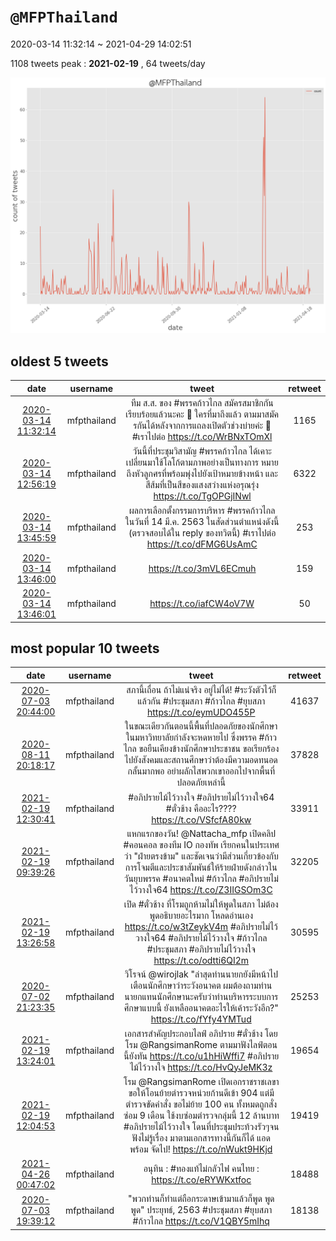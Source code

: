 # `@MFPThailand`

2020-03-14 11:32:14 ~ 2021-04-29 14:02:51

1108 tweets
peak : __2021-02-19__ , 64 tweets/day

![count](https://raw.githubusercontent.com/nozomiyamada/twitter_analysis/main/graphs/@tweets/MFPThailand_count.png)

## oldest 5 tweets

|date|username|tweet|retweet|
|:-:|:-:|:-:|:-:|
|[2020-03-14 11:32:14](https://twitter.com/MFPThailand/status/1238684338461409280)|mfpthailand|ทีม ส.ส. ของ #พรรคก้าวไกล สมัครสมาชิกกันเรียบร้อยแล้วนะคะ 🤗  ใครที่มาถึงแล้ว ตามมาสมัครกันได้หลังจากการแถลงเปิดตัวช่วงบ่ายค่ะ 🧡 #เราไปต่อ  https://t.co/WrBNxTOmXl|1165|
|[2020-03-14 12:56:19](https://twitter.com/MFPThailand/status/1238705499282931712)|mfpthailand|วันนี้ที่ประชุมวิสามัญ #พรรคก้าวไกล ได้เคาะเปลี่ยนมาใช้โลโก้ตามภาพอย่างเป็นทางการ หมายถึงหัวลูกศรที่พร้อมพุ่งไปยังเป้าหมายข้างหน้า และสีส้มที่เป็นสีของแสงสว่างแห่งอรุณรุ่ง  https://t.co/TgOPGjINwl|6322|
|[2020-03-14 13:45:59](https://twitter.com/MFPThailand/status/1238717998573039619)|mfpthailand|ผลการเลือกตั้งกรรมการบริหาร #พรรคก้าวไกล ในวันที่ 14 มี.ค. 2563 ในสัดส่วนตำแหน่งดังนี้ (ตรวจสอบได้ใน reply ของทวิตนี้) #เราไปต่อ  https://t.co/dFMG6UsAmC|253|
|[2020-03-14 13:46:00](https://twitter.com/MFPThailand/status/1238718002549280768)|mfpthailand| https://t.co/3mVL6ECmuh|159|
|[2020-03-14 13:46:01](https://twitter.com/MFPThailand/status/1238718005644636162)|mfpthailand| https://t.co/iafCW4oV7W|50|

## most popular 10 tweets

|date|username|tweet|retweet|
|:-:|:-:|:-:|:-:|
|[2020-07-03 20:44:00](https://twitter.com/MFPThailand/status/1279048248796184577)|mfpthailand|สภานี้เถื่อน ถ้าไม่แน่จริง อยู่ไม่ได้! #ระวังตัวไว้ก็แล้วกัน  #ประชุมสภา #ก้าวไกล #ยุบสภา  https://t.co/eymUDO455P|41637|
|[2020-08-11 20:18:17](https://twitter.com/MFPThailand/status/1293174904703954946)|mfpthailand|ในขณะเดียวกันตอนนี้พื้นที่ปลอดภัยของนักศึกษาในมหาวิทยาลัยกำลังจะหดหายไป ซึ่งพรรค #ก้าวไกล ขอยืนเคียงข้างนักศึกษาประชาชน ขอเรียกร้องไปยังสังคมและสถานศึกษาว่าต้องมีความอดทนอดกลั้นมากพอ อย่าผลักไสพวกเขาออกไปจากพื้นที่ปลอดภัยเหล่านี้|37828|
|[2021-02-19 12:30:41](https://twitter.com/MFPThailand/status/1362635698331738116)|mfpthailand|#อภิปรายไม้ไว้วางใจ #อภิปรายไม่ไว้วางใจ64  #ตั๋วช้าง คืออะไร????  https://t.co/VSfcfA80kw|33911|
|[2021-02-19 09:39:26](https://twitter.com/MFPThailand/status/1362592602512523266)|mfpthailand|แหกแรกของวัน!  @Nattacha_mfp เปิดคลิป #คอนคอล ของทีม IO กองทัพ เรียกคนในประเทศว่า "ฝ่ายตรงข้าม" และชัดเจนว่ามีส่วนเกี่ยวข้องกับการโจมตีและประชาสัมพันธ์ให้ร้ายฝ่ายดังกล่าวในวันยุบพรรค #อนาคตใหม่  #ก้าวไกล #อภิปรายไม่ไว้วางใจ64  https://t.co/Z3IIGSOm3C|32205|
|[2021-02-19 13:26:58](https://twitter.com/MFPThailand/status/1362649860948693002)|mfpthailand|เปิด #ตั๋วช้าง ที่โรมถูกห้ามไม่ให้พูดในสภา ไม่ต้องพูดอธิบายอะไรมาก โหลดอ่านเอง  https://t.co/w3tZeykV4m  #อภิปรายไม่ไว้วางใจ64 #อภิปรายไม้ไว้วางใจ #ก้าวไกล #ประชุมสภา #อภิปรายไม่ไว้วางใจ  https://t.co/odtti6QI2m|30595|
|[2020-07-02 21:23:35](https://twitter.com/MFPThailand/status/1278695820720615426)|mfpthailand|วิโรจน์ @wirojlak "ล่าสุดท่านนายกยังมีหน้าไปเตือนนักศึกษาว่าระวังอนาคต ผมต้องถามท่านนายกแทนนักศึกษานะครับว่าท่านบริหารระบบการศึกษาแบบนี้ ยังเหลืออนาคตอะไรให้เค้าระวังอีก?"  https://t.co/fYfy4YMTud|25253|
|[2021-02-19 13:24:01](https://twitter.com/MFPThailand/status/1362649117919383555)|mfpthailand|เอกสารสำคัญประกอบไลฟ์ อภิปราย #ตั๋วช้าง โดยโรม  @RangsimanRome  ตามมาฟังไลฟ์ตอนนี้ยังทัน  https://t.co/u1hHiWffi7  #อภิปรายไม้ไว้วางใจ  https://t.co/HvQyJeMK3z|19654|
|[2021-02-19 12:04:53](https://twitter.com/MFPThailand/status/1362629205956075520)|mfpthailand|โรม @RangsimanRome เปิดเอกราชราชเลขาขอให้โอนย้ายตำรวจหน่วยก้านดีเข้า 904 แต่มีตำรวจขัดคำสั่ง ขอไม่ย้าย 100 คน ทั้งหมดถูกสั่งซ่อม 9 เดือน ใช้งบซ่อมตำรวจกลุ่มนี้ 12 ล้านบาท #อภิปรายไม้ไว้วางใจ  โดนที่ประชุมประท้วงรัวๆจนฟังไม่รู้เรื่อง มาตามเอกสารทางนี้กันก็ได้ แอดพร้อม จัดไป!  https://t.co/nWukt9HKjd|19419|
|[2021-04-26 00:47:02](https://twitter.com/MFPThailand/status/1386376216152731651)|mfpthailand|อนุทิน : #ทองแท้ไม่กลัวไฟ คนไทย :  https://t.co/eRYWKxtfoc|18488|
|[2020-07-03 19:39:12](https://twitter.com/MFPThailand/status/1279031940721438720)|mfpthailand|"พวกท่านก็ทำแต่ถือกระดาษเข้ามาแล้วก็พูด พูด พูด"  ประยุทธ์, 2563  #ประชุมสภา #ยุบสภา #ก้าวไกล  https://t.co/V1QBY5mIhq|18138|